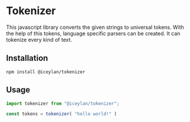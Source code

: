 # Tokenizer

This javascript library converts the given strings to universal tokens. With the help of this tokens, language specific parsers can be created. It can tokenize every kind of text.

## Installation
`npm install @iceylan/tokenizer`

## Usage
```js
import tokenizer from "@iceylan/tokenizer";

const tokens = tokenizer( "hello world!" )
```
